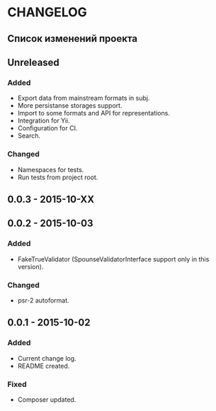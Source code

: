 # CHANGELOG 

## Список изменений проекта

## Unreleased
### Added
- Export data from mainstream formats in subj. 
- More persistanse storages support. 
- Import to some formats and API for representations.
- Integration for Yii.   
- Configuration for CI. 
- Search.
 
### Changed
- Namespaces for tests. 
- Run tests from project root. 

## 0.0.3 - 2015-10-XX


## 0.0.2 - 2015-10-03
### Added
- FakeTrueValidator (SpounseValidatorInterface support only in this version). 
  
### Changed
- psr-2 autoformat. 

## 0.0.1 - 2015-10-02
### Added
- Current change log. 
- README created.  

### Fixed
- Composer updated.
 
